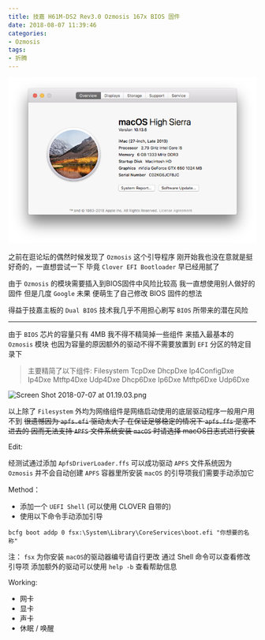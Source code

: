 ```yaml
---
title: 技嘉 H61M-DS2 Rev3.0 Ozmosis 167x BIOS 固件
date: 2018-08-07 11:39:46
categories: 
- Ozmosis
tags: 
- 折腾
---
```


![](https://raw.githubusercontent.com/cloverkits/hexo_picture_resource/master/picture/about-macOS.png)

之前在逛论坛的偶然时候发现了 `Ozmosis` 这个引导程序
刚开始我也没在意就是挺好奇的，一直想尝试一下
毕竟 `Clover EFI Bootloader` 早已经用腻了

由于 `Ozmosis` 的模块需要插入到BIOS固件中风险比较高
我一直想使用别人做好的固件 但是几度 `Google` 未果
便萌生了自己修改 BIOS 固件的想法

得益于技嘉主板的 `Dual BIOS` 技术我几乎不用担心刷写 `BIOS` 所带来的潜在风险

------

由于 `BIOS` 芯片的容量只有 4MB 我不得不精简掉一些组件
来插入最基本的 `Ozmosis` 模块 也因为容量的原因额外的驱动不得不需要放置到 `EFI` 分区的特定目录下

 > 主要精简了以下组件:
 > Filesystem
 > TcpDxe
 > DhcpDxe
 > Ip4ConfigDxe
 > Ip4Dxe
 > Mtftp4Dxe
 > Udp4Dxe
 > Dhcp6Dxe
 > Ip6Dxe
 > Mtftp6Dxe
 > Udp6Dxe

  

 ![Screen Shot 2018-07-07 at 01.19.03.png](http://bbs.pcbeta.com/data/attachment/forum/201807/07/114045vl2cdl80e22dni3n.png)

以上除了 `Filesystem` 外均为网络组件是网络启动使用的底层驱动程序一般用户用不到 ~~很遗憾因为 `apfs.efi` 驱动太大了 在保证足够稳定的情况下 `apfs.ffs` 是塞不进去的 因而无法支持 `APFS` 文件系统安装 `macOS` 时请选择 macOS日志式进行安装~~

Edit:

经测试通过添加 `ApfsDriverLoader.ffs` 可以成功驱动 `APFS` 文件系统因为 `Ozmosis` 并不会自动创建 `APFS` 容器里所安装 `macOS` 的引导项我们需要手动添加它

Method：
* 添加一个 `UEFI Shell` (可以使用 CLOVER 自带的)
* 使用以下命令手动添加引导

```uefi
bcfg boot addp 0 fsx:\System\Library\CoreServices\boot.efi "你想要的名称"
```
注： `fsx` 为你安装 `macOS`的驱动器编号请自行更改
通过 Shell 命令可以查看修改引导项 添加额外的驱动可以使用 `help -b` 查看帮助信息

Working:

- 网卡
- 显卡
- 声卡
- 休眠 / 唤醒


